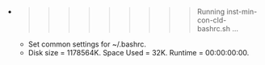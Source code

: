 * >>>>>>>>> Running inst-min-con-cld-bashrc.sh ...
  * Set common settings for ~/.bashrc.
  * Disk size = 1178564K. Space Used = 32K. Runtime = 00:00:00:00.
